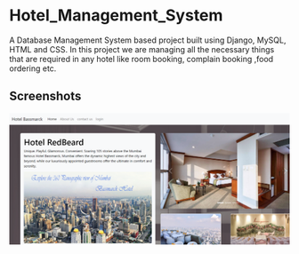 # Hotel_Management_System
A Database Management System based project built using Django, MySQL, HTML and CSS. In this project we are managing all the necessary things that are required in any hotel like room booking, complain booking ,food ordering etc.

## Screenshots

![](Screenshots/home.png)
